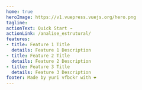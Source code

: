 ```yaml
---
home: true
heroImage: https://v1.vuepress.vuejs.org/hero.png
tagline: 
actionText: Quick Start →
actionLink: /analise_estrutural/
features:
- title: Feature 1 Title
  details: Feature 1 Description
- title: Feature 2 Title
  details: Feature 2 Description
- title: Feature 3 Title
  details: Feature 3 Description
footer: Made by yuri vfbckr with ❤️
---
```

